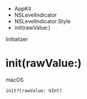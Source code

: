 

- AppKit
- NSLevelIndicator
- NSLevelIndicator.Style
-  init(rawValue:) 

Initializer

# init(rawValue:)

macOS

``` source
init?(rawValue: UInt)
```

